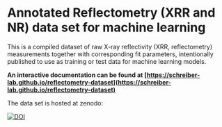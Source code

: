 # Annotated Reflectometry (XRR and NR) data set for machine learning

This is a compiled dataset of raw X-ray reflectivity (XRR, reflectometry) measurements together with corresponding fit parameters, intentionally published to use as training or test data for machine learning models.

**An interactive documentation can be found at [https://schreiber-lab.github.io/reflectometry-dataset](https://schreiber-lab.github.io/reflectometry-dataset)** 

The data set is hosted at zenodo:

[![DOI](https://zenodo.org/badge/DOI/10.5281/zenodo.6497438.svg)](https://doi.org/10.5281/zenodo.6497438)

